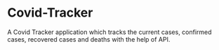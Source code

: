 # Covid-Tracker
A Covid Tracker application which tracks the current cases, confirmed cases, recovered cases and deaths with the help of API.
